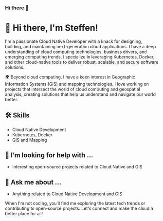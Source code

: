 ### Hi there 👋

<!--
**spohner/spohner** is a ✨ _special_ ✨ repository because its `README.md` (this file) appears on your GitHub profile.

Here are some ideas to get you started:

- 🔭 I’m currently working on ...
- 🌱 I’m currently learning ...
- 👯 I’m looking to collaborate on ...
- 🤔 I’m looking for help with ...
- 💬 Ask me about ...
- 📫 How to reach me: ...
- 😄 Pronouns: ...
- ⚡ Fun fact: ...
-->

# 👋 Hi there, I'm Steffen!

I'm a passionate Cloud Native Developer with a knack for designing, building, and maintaining next-generation cloud applications. I have a deep understanding of cloud computing technologies, business drivers, and emerging computing trends. I specialize in leveraging Kubernetes, Docker, and other cloud-native tools to deliver robust, scalable, and secure software solutions.

🌍 Beyond cloud computing, I have a keen interest in Geographic Information Systems (GIS) and mapping technologies. I love working on projects that intersect the world of cloud computing and geospatial analysis, creating solutions that help us understand and navigate our world better.

## 🛠 Skills
- Cloud Native Development
- Kubernetes, Docker
- GIS and Mapping

## 🤝 I’m looking for help with ...
- Interesting open-source projects related to Cloud Native and GIS

## 💬 Ask me about ...
- Anything related to Cloud Native Development and GIS

When I'm not coding, you'll find me exploring the latest tech trends or contributing to open-source projects. Let's connect and make the cloud a better place for all!
